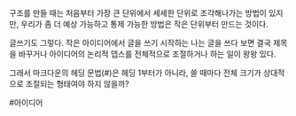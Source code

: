 구조를 만들 때는 처음부터 가장 큰 단위에서 세세한 단위로 조각해나가는 방법이 있지만, 우리가 좀 더 예상 가능하고 통제 가능한 방법은 작은 단위부터 만드는 것이다.

글쓰기도 그렇다. 작은 아이디어에서 글을 쓰기 시작하는 나는 글을 쓰다 보면 결국 제목을 바꾸거나 아이디어의 논리적 뎁스를 전체적으로 조절하거나 하는 일이 왕왕 있다.

그래서 마크다운의 헤딩 문법(#)은 헤딩 1부터가 아니라, 쓸 때마다 전체 크기가 상대적으로 조절되는 형태여야 하지 않을까?

#아이디어